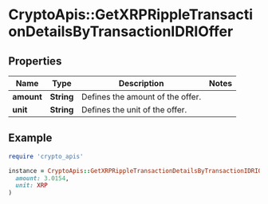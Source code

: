 # CryptoApis::GetXRPRippleTransactionDetailsByTransactionIDRIOffer

## Properties

| Name | Type | Description | Notes |
| ---- | ---- | ----------- | ----- |
| **amount** | **String** | Defines the amount of the offer. |  |
| **unit** | **String** | Defines the unit of the offer. |  |

## Example

```ruby
require 'crypto_apis'

instance = CryptoApis::GetXRPRippleTransactionDetailsByTransactionIDRIOffer.new(
  amount: 3.0154,
  unit: XRP
)
```

